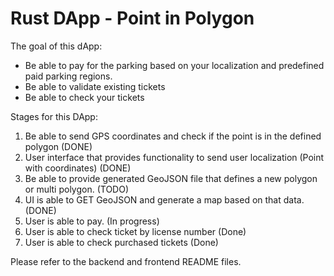 # Rust DApp - Point in Polygon

The goal of this dApp:
- Be able to pay for the parking based on your localization and predefined paid parking regions.
- Be able to validate existing tickets
- Be able to check your tickets

Stages for this DApp:
1. Be able to send GPS coordinates and check if the point is in the defined polygon (DONE)
2. User interface that provides functionality to send user localization (Point with coordinates) (DONE)
3. Be able to provide generated GeoJSON file that defines a new polygon or multi polygon. (TODO)
4. UI is able to GET GeoJSON and generate a map based on that data. (DONE)
5. User is able to pay. (In progress)
6. User is able to check ticket by license number (Done)
7. User is able to check purchased tickets (Done)

Please refer to the backend and frontend README files.